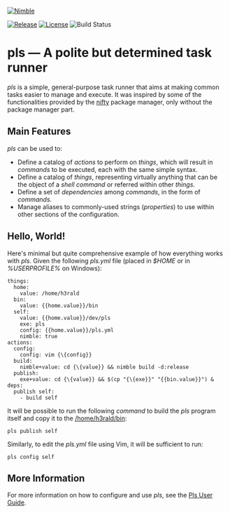 [![Nimble](https://raw.githubusercontent.com/yglukhov/nimble-tag/master/nimble.png)](https://nimble.directory/pkg/pls)

[![Release](https://img.shields.io/github/release/h3rald/pls.svg)]()
[![License](https://img.shields.io/badge/license-MIT-blue.svg)](https://raw.githubusercontent.com/h3rald/pls/master/LICENSE)
![Build Status](https://github.com/h3rald/pls/actions/workflows/ci.yml/badge.svg)

# pls &mdash; A polite but determined task runner

_pls_ is a simple, general-purpose task runner that aims at making common tasks easier to manage and execute. It was inspired by some of the functionalities provided by the [nifty](https://h3rald.com/nifty) package manager, only without the package manager part.

## Main Features

_pls_ can be used to:

- Define a catalog of _actions_ to perform on _things_, which will result in _commands_ to be executed, each with the same simple syntax.
- Define a catalog of _things_, representing virtually anything that can be the object of a _shell command_ or referred within other _things_.
- Define a set of _dependencies_ among _commands_, in the form of _commands_.
- Manage aliases to commonly-used strings (_properties_) to use within other sections of the configuration.

## Hello, World!

Here's minimal but quite comprehensive example of how everything works with _pls_. Given the following <var>pls.yml</var> file (placed in <var>$HOME</var> or in <var>%USERPROFILE%</var> on Windows):

```
things:
  home:
    value: /home/h3rald
  bin:
    value: {{home.value}}/bin
  self:
    value: {{home.value}}/dev/pls
    exe: pls
    config: {{home.value}}/pls.yml
    nimble: true
actions:
  config:
    config: vim {\{config}}
  build:
    nimble+value: cd {\{value}} && nimble build -d:release
  publish:
    exe+value: cd {\{value}} && $(cp "{\{exe}}" "{{bin.value}}") &
deps:
  publish self:
    - build self
```

It will be possible to run the following _command_ to build the _pls_ program itself and copy it to the [/home/h3rald/bin](class:dir):

```
pls publish self
```

Similarly, to edit the <var>pls.yml</var> file using Vim, it will be sufficient to run:

```
pls config self
```

## More Information

For more information on how to configure and use _pls_, see the [Pls User Guide](https://h3rald.com/pls/Pls_UserGuide.htm).
